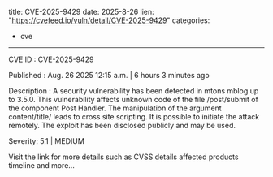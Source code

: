  
title: CVE-2025-9429
date: 2025-8-26
lien: "https://cvefeed.io/vuln/detail/CVE-2025-9429"
categories:
  - cve
---

CVE ID : CVE-2025-9429

Published :  Aug. 26
2025
12:15 a.m. | 6 hours
3 minutes ago

Description : A security vulnerability has been detected in mtons mblog up to 3.5.0. This vulnerability affects unknown code of the file /post/submit of the component Post Handler. The manipulation of the argument content/title/ leads to cross site scripting. It is possible to initiate the attack remotely. The exploit has been disclosed publicly and may be used.

Severity: 5.1 | MEDIUM

Visit the link for more details
such as CVSS details
affected products
timeline
and more...
